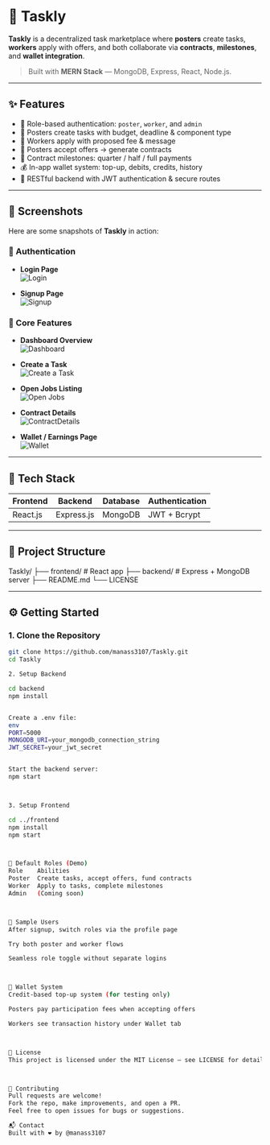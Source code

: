 # 🚀 Taskly

**Taskly** is a decentralized task marketplace where **posters** create tasks, **workers** apply with offers, and both collaborate via **contracts**, **milestones**, and **wallet integration**.

> Built with **MERN Stack** — MongoDB, Express, React, Node.js.

---

## ✨ Features

- 🔐 Role-based authentication: `poster`, `worker`, and `admin`
- 📝 Posters create tasks with budget, deadline & component type
- 💸 Workers apply with proposed fee & message
- 🤝 Posters accept offers → generate contracts
- 📜 Contract milestones: quarter / half / full payments
- 💰 In-app wallet system: top-up, debits, credits, history
- 🔁 RESTful backend with JWT authentication & secure routes

---

## 📸 Screenshots

Here are some snapshots of **Taskly** in action:

### 🔐 Authentication
- **Login Page**  
  ![Login](https://raw.githubusercontent.com/manass3107/taskly/main/public/screenshots/Login.png)

- **Signup Page**  
  ![Signup](https://raw.githubusercontent.com/manass3107/taskly/main/public/screenshots/Signup.png)

### 🧾 Core Features
- **Dashboard Overview**  
  ![Dashboard](https://raw.githubusercontent.com/manass3107/taskly/main/public/screenshots/Dashboard.png)

- **Create a Task**  
  ![Create a Task](https://raw.githubusercontent.com/manass3107/taskly/main/public/screenshots/Create%20a%20Task.png)

- **Open Jobs Listing**  
  ![Open Jobs](https://raw.githubusercontent.com/manass3107/taskly/main/public/screenshots/Open%20Jobs.png)

- **Contract Details**  
  ![ContractDetails](https://raw.githubusercontent.com/manass3107/taskly/main/public/screenshots/ContractDetails.png)

- **Wallet / Earnings Page**  
  ![Wallet](https://raw.githubusercontent.com/manass3107/taskly/main/public/screenshots/Wallet.png)


---

## 🧠 Tech Stack

| Frontend   | Backend    | Database | Authentication |
|------------|------------|----------|----------------|
| React.js   | Express.js | MongoDB  | JWT + Bcrypt   |

---

## 📁 Project Structure



Taskly/
├── frontend/ # React app
├── backend/ # Express + MongoDB server
├── README.md
└── LICENSE

---

## ⚙️ Getting Started

### 1. Clone the Repository

```bash
git clone https://github.com/manass3107/Taskly.git
cd Taskly

2. Setup Backend

cd backend
npm install


Create a .env file:
env
PORT=5000
MONGODB_URI=your_mongodb_connection_string
JWT_SECRET=your_jwt_secret


Start the backend server:
npm start



3. Setup Frontend

cd ../frontend
npm install
npm start



👤 Default Roles (Demo)
Role	Abilities
Poster	Create tasks, accept offers, fund contracts
Worker	Apply to tasks, complete milestones
Admin	(Coming soon)



🧪 Sample Users
After signup, switch roles via the profile page

Try both poster and worker flows

Seamless role toggle without separate logins



💼 Wallet System
Credit-based top-up system (for testing only)

Posters pay participation fees when accepting offers

Workers see transaction history under Wallet tab



📜 License
This project is licensed under the MIT License — see LICENSE for details.



🤝 Contributing
Pull requests are welcome!
Fork the repo, make improvements, and open a PR.
Feel free to open issues for bugs or suggestions.

📬 Contact
Built with ❤️ by @manass3107
